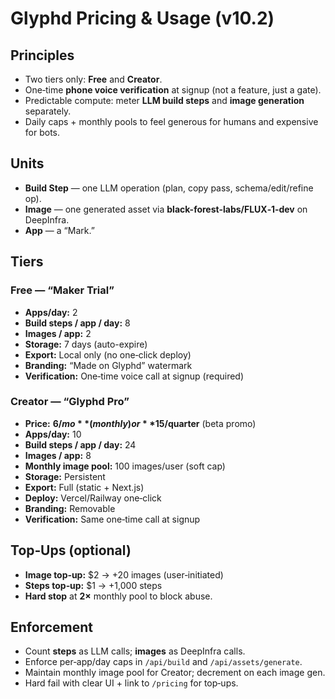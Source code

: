 # Glyphd Pricing & Usage (v10.2)

## Principles
- Two tiers only: **Free** and **Creator**.
- One‑time **phone voice verification** at signup (not a feature, just a gate).
- Predictable compute: meter **LLM build steps** and **image generation** separately.
- Daily caps + monthly pools to feel generous for humans and expensive for bots.

## Units
- **Build Step** — one LLM operation (plan, copy pass, schema/edit/refine op).
- **Image** — one generated asset via **black-forest-labs/FLUX‑1‑dev** on DeepInfra.
- **App** — a “Mark.”

## Tiers

### Free — “Maker Trial”
- **Apps/day:** 2  
- **Build steps / app / day:** 8  
- **Images / app:** 2  
- **Storage:** 7 days (auto-expire)  
- **Export:** Local only (no one‑click deploy)  
- **Branding:** “Made on Glyphd” watermark  
- **Verification:** One‑time voice call at signup (required)

### Creator — “Glyphd Pro”
- **Price:** **$6/mo** (monthly) or **$15/quarter** (beta promo)  
- **Apps/day:** 10  
- **Build steps / app / day:** 24  
- **Images / app:** 8  
- **Monthly image pool:** 100 images/user (soft cap)  
- **Storage:** Persistent  
- **Export:** Full (static + Next.js)  
- **Deploy:** Vercel/Railway one‑click  
- **Branding:** Removable  
- **Verification:** Same one‑time call at signup

## Top‑Ups (optional)
- **Image top‑up:** $2 → +20 images (user‑initiated)  
- **Steps top‑up:** $1 → +1,000 steps  
- **Hard stop** at **2×** monthly pool to block abuse.

## Enforcement
- Count **steps** as LLM calls; **images** as DeepInfra calls.
- Enforce per‑app/day caps in `/api/build` and `/api/assets/generate`.
- Maintain monthly image pool for Creator; decrement on each image gen.
- Hard fail with clear UI + link to `/pricing` for top‑ups.
